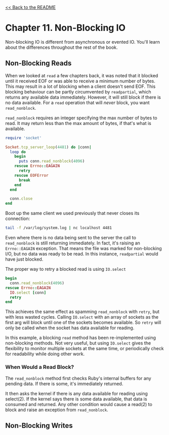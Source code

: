[&lt;&lt; Back to the README](README.md)

# Chapter 11. Non-Blocking IO

Non-blocking IO is different from asynchronous or evented IO. You'll learn about
the differences throughout the rest of the book.


## Non-Blocking Reads

When we looked at `read` a few chapters back, it was noted that it blocked until
it received EOF or was able to receive a minimum number of bytes. This may result
in a lot of blocking when a client doesn't send EOF. This blocking behaviour can
be partly circumvented by `readpartial`, which returns any available data
immediately. However, it will still block if there is no data available. For a
`read` operation that will _never_ block, you want `read_nonblock`.

`read_nonblock` requires an integer specifying the max number of bytes to read.
It may return less than the max amount of bytes, if that's what is available.

```ruby
require 'socket'

Socket.tcp_server_loop(4481) do |conn|
  loop do
    begin
      puts conn.read_nonblock(4096)
    rescue Errno::EAGAIN
      retry
    rescue EOFError
      break
    end
  end

  conn.close
end
```

Boot up the same client we used previously that never closes its connection:

```sh
tail -f /var/log/system.log | nc localhost 4481
```

Even where there is no data being sent to the server the call to `read_nonblock` 
is still returning immediately. In fact, it's raising an `Errno::EAGAIN`
exception. That means the file was marked for non-blocking I/O, but no data was
ready to be read. In this instance, `readpartial` would have just blocked.

The proper way to retry a blocked read is using `IO.select`

```ruby
begin
  conn.read_nonblock(4096)
rescue Errno::EAGAIN
  IO.select [conn]
  retry
end
```

This achieves the same effect as spamming `read_nonblock` with `retry`, but with
less wasted cycles. Calling `IO.select` with an array of sockets as the first arg
will block until one of the sockets becomes available. So `retry` will only be
called when the socket has data available for reading.

In this example, a blocking `read` method has been re-implemented using
non-blocking methods. Not very useful, but using `IO.select` gives the flexibility
to monitor multiple sockets at the same time, or periodically check for
readability while doing other work.

### When Would a Read Block?

The `read_nonblock` method first checks Ruby's internal buffers for any pending
data. If there is some, it's immediately returned.

It then asks the kernel if there is any data available for reading using
select(2). If the kernel says there is some data available, that data is consumed
and returned. Any other condition would cause a read(2) to block and raise an
exception from `read_nonblock`.

## Non-Blocking Writes


